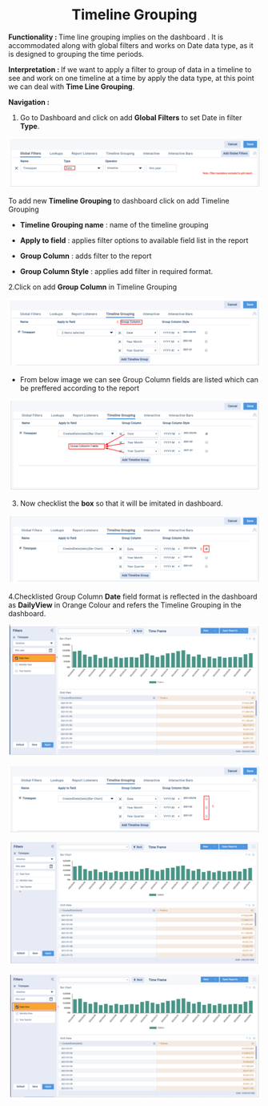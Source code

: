 <h1><center>Timeline Grouping</center> </h1>

<b> Functionality :  </b> Time line grouping implies on the dashboard . It is accommodated along with global filters and works on Date data type, as it is designed to grouping the time periods.

  

<b>Interpretation :  </b> If we want to apply a filter to group of data in a timeline to see and work on one timeline at a time by apply the data type, at this point we can deal with **Time Line Grouping**.

  
  

 <b>Navigation : </b> 
1. Go to Dashboard and click on add **Global Filters** to set Date in filter **Type**.

![enter image description here](https://github.com/surifirstpin/AcuBI_Technical_Documents/blob/master/images/TL1.png?raw=true)

To add new **Timeline Grouping** to dashboard click on add Timeline Grouping

  

-   **Timeline Grouping name** : name of the timeline grouping
    
-   **Apply to field** : applies filter options to available field list in the report
    
-   **Group Column** : adds filter to the report
    
-   **Group Column Style** : applies add filter in required format.
    

  

  

2.Click on add **Group Column** in Timeline Grouping

![enter image description here](https://github.com/surifirstpin/AcuBI_Technical_Documents/blob/master/images/TL2.png?raw=true)

  

-   From below image we can see Group Column fields are listed which can be preffered according to the report

![enter image description here](https://github.com/surifirstpin/AcuBI_Technical_Documents/blob/master/images/Tl3.png?raw=true)

3. Now checklist the **box**  so that it will be imitated in dashboard.

![enter image description here](https://github.com/surifirstpin/AcuBI_Technical_Documents/blob/master/images/TL4.png?raw=true)


4.Checklisted Group Column **Date** field format is reflected in the dashboard as **DailyView** in Orange Colour and refers the Timeline Grouping in the dashboard.

![enter image description here](https://github.com/surifirstpin/AcuBI_Technical_Documents/blob/master/images/TL5.png?raw=true)

![enter image description here](https://github.com/surifirstpin/AcuBI_Technical_Documents/blob/master/images/TL6.png?raw=true)


![enter image description here](https://github.com/surifirstpin/AcuBI_Technical_Documents/blob/master/images/TL7.png?raw=true)



![enter image description here](https://github.com/surifirstpin/AcuBI_Technical_Documents/blob/master/images/TL8.png?raw=true)



<!--stackedit_data:
eyJoaXN0b3J5IjpbLTEwMzc4MjQ3NjQsMTQ0NjU2NjE2MF19
-->